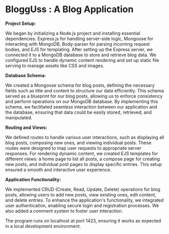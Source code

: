 # BloggUss : A Blog Application

**Project Setup:**

We began by initializing a Node.js project and installing essential dependencies: Express.js for handling server-side logic, Mongoose for interacting with MongoDB, Body-parser for parsing incoming request bodies, and EJS for templating. After setting up the Express server, we connected it to a MongoDB database to store and retrieve blog data. We configured EJS to handle dynamic content rendering and set up static file serving to manage assets like CSS and images.

**Database Schema:**

We created a Mongoose schema for blog posts, defining the necessary fields such as title and content to structure our data efficiently. This schema served as a blueprint for our blog posts, allowing us to enforce consistency and perform operations on our MongoDB database. By implementing this schema, we facilitated seamless interaction between our application and the database, ensuring that data could be easily stored, retrieved, and manipulated.

**Routing and Views:**

We defined routes to handle various user interactions, such as displaying all blog posts, composing new ones, and viewing individual posts. These routes were designed to map user requests to appropriate server responses. For rendering dynamic content, we created EJS templates for different views: a home page to list all posts, a compose page for creating new posts, and individual post pages to display specific entries. This setup ensured a smooth and interactive user experience.

**Application Functionality:**

We implemented CRUD (Create, Read, Update, Delete) operations for blog posts, allowing users to add new posts, view existing ones, edit content, and delete entries. To enhance the application's functionality, we integrated user authentication, enabling secure login and registration processes. We also added a comment system to foster user interaction.

The program runs on localhost at port 1423, ensuring it works as expected in a local development environment.
